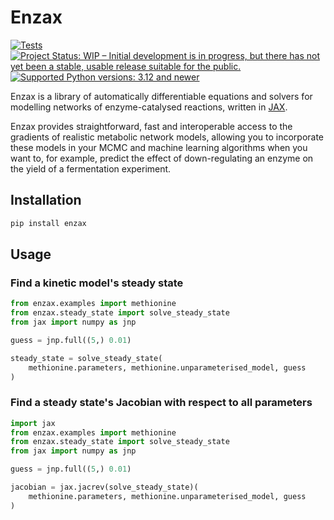 # Enzax

[![Tests](https://github.com/dtu-qmcm/enzax/actions/workflows/run_tests.yml/badge.svg)](https://github.com/dtu-qmcm/enzax/actions/workflows/run_tests.yml)
[![Project Status: WIP – Initial development is in progress, but there has not yet been a stable, usable release suitable for the public.](https://www.repostatus.org/badges/latest/wip.svg)](https://www.repostatus.org/#wip)
[![Supported Python versions: 3.12 and newer](https://img.shields.io/badge/python->=3.12-blue.svg)](https://www.python.org/)

Enzax is a library of automatically differentiable equations and solvers for modelling networks of enzyme-catalysed reactions, written in [JAX](https://jax.readthedocs.io/en/latest/).

Enzax provides straightforward, fast and interoperable access to the gradients of realistic metabolic network models, allowing you to incorporate these models in your MCMC and machine learning algorithms when you want to, for example, predict the effect of down-regulating an enzyme on the yield of a fermentation experiment.

## Installation

```sh
pip install enzax
```

## Usage

### Find a kinetic model's steady state

```python
from enzax.examples import methionine
from enzax.steady_state import solve_steady_state
from jax import numpy as jnp

guess = jnp.full((5,) 0.01)

steady_state = solve_steady_state(
    methionine.parameters, methionine.unparameterised_model, guess
)
```

### Find a steady state's Jacobian with respect to all parameters

```python
import jax
from enzax.examples import methionine
from enzax.steady_state import solve_steady_state
from jax import numpy as jnp

guess = jnp.full((5,) 0.01)

jacobian = jax.jacrev(solve_steady_state)(
    methionine.parameters, methionine.unparameterised_model, guess
)
```
